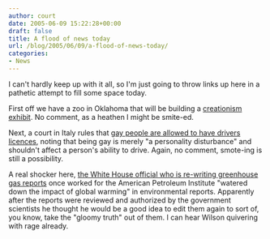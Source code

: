 ```yaml
---
author: court
date: 2005-06-09 15:22:28+00:00
draft: false
title: A flood of news today
url: /blog/2005/06/09/a-flood-of-news-today/
categories:
- News
---
```


I can't hardly keep up with it all, so I'm just going to throw links up here in a pathetic attempt to fill some space today.

First off we have a zoo in Oklahoma that will be building a [creationism exhibit](http://www.cnn.com/2005/US/06/08/zoo.display.ap/index.html).  No comment, as a heathen I might be smite-ed.

Next, a court in Italy rules that [gay people are allowed to have drivers licences](http://news.yahoo.com/news?tmpl=story&cid=583&e=3&u=/nm/20050607/od_nm/italy_gay_dc), noting that being gay is merely "a personality disturbance" and shouldn't affect a person's ability to drive.  Again, no comment, smote-ing is still a possibility.

A real shocker here, [the White House official who is re-writing greenhouse gas reports](http://www.wired.com/news/planet/0,2782,67792,00.html) once worked for the American Petroleum Institute "watered down the impact of global warming" in environmental reports.  Apparently after the reports were reviewed and authorized by the government scientists he thought he would be a good idea to edit them again to sort of, you know, take the "gloomy truth" out of them.  I can hear Wilson quivering with rage already.
